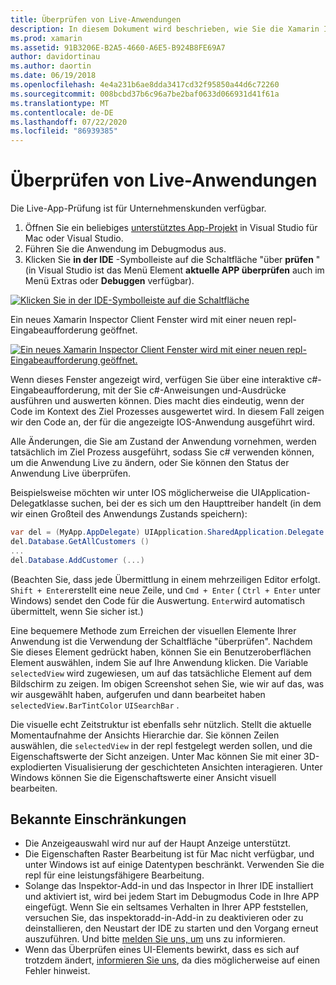 ```yaml
---
title: Überprüfen von Live-Anwendungen
description: In diesem Dokument wird beschrieben, wie Sie die Xamarin Inspector zum Überprüfen von Anwendungen verwenden. Außerdem werden die Einschränkungen des Xamarin Inspector Tools erläutert.
ms.prod: xamarin
ms.assetid: 91B3206E-B2A5-4660-A6E5-B924B8FE69A7
author: davidortinau
ms.author: daortin
ms.date: 06/19/2018
ms.openlocfilehash: 4e4a231b6ae8dda3417cd32f95850a44d6c72260
ms.sourcegitcommit: 008bcbd37b6c96a7be2baf0633d066931d41f61a
ms.translationtype: MT
ms.contentlocale: de-DE
ms.lasthandoff: 07/22/2020
ms.locfileid: "86939385"
---
```

# <a name="inspecting-live-applications"></a>Überprüfen von Live-Anwendungen

Die Live-App-Prüfung ist für Unternehmenskunden verfügbar.

1. Öffnen Sie ein beliebiges [unterstütztes App-Projekt](~/tools/inspector/install.md#supported-platforms) in Visual Studio für Mac oder Visual Studio.
1. Führen Sie die Anwendung im Debugmodus aus.
1. Klicken Sie **in der IDE** -Symbolleiste auf die Schaltfläche "über **prüfen** " (in Visual Studio ist das Menü Element **aktuelle APP überprüfen** auch im Menü Extras oder **Debuggen** verfügbar).

[![Klicken Sie in der IDE-Symbolleiste auf die Schaltfläche](inspect-images/mac-heres-the-button.png)](inspect-images/mac-heres-the-button.png#lightbox)

Ein neues Xamarin Inspector Client Fenster wird mit einer neuen repl-Eingabeaufforderung geöffnet.

[![Ein neues Xamarin Inspector Client Fenster wird mit einer neuen repl-Eingabeaufforderung geöffnet.](inspect-images/inspector-0.7.0-map-inspect-small.png)](inspect-images/inspector-0.7.0-map-inspect.png#lightbox)

Wenn dieses Fenster angezeigt wird, verfügen Sie über eine interaktive c#-Eingabeaufforderung, mit der Sie c#-Anweisungen und-Ausdrücke ausführen und auswerten können. Dies macht dies eindeutig, wenn der Code im Kontext des Ziel Prozesses ausgewertet wird. In diesem Fall zeigen wir den Code an, der für die angezeigte IOS-Anwendung ausgeführt wird.

Alle Änderungen, die Sie am Zustand der Anwendung vornehmen, werden tatsächlich im Ziel Prozess ausgeführt, sodass Sie c# verwenden können, um die Anwendung Live zu ändern, oder Sie können den Status der Anwendung Live überprüfen.

Beispielsweise möchten wir unter IOS möglicherweise die UIApplication-Delegatklasse suchen, bei der es sich um den Haupttreiber handelt (in dem wir einen Großteil des Anwendungs Zustands speichern):

```csharp
var del = (MyApp.AppDelegate) UIApplication.SharedApplication.Delegate
del.Database.GetAllCustomers ()
...
del.Database.AddCustomer (...)
```

(Beachten Sie, dass jede Übermittlung in einem mehrzeiligen Editor erfolgt. `Shift + Enter`erstellt eine neue Zeile, und `Cmd + Enter` ( `Ctrl + Enter` unter Windows) sendet den Code für die Auswertung. `Enter`wird automatisch übermittelt, wenn Sie sicher ist.)

Eine bequemere Methode zum Erreichen der visuellen Elemente Ihrer Anwendung ist die Verwendung der Schaltfläche "überprüfen". Nachdem Sie dieses Element gedrückt haben, können Sie ein Benutzeroberflächen Element auswählen, indem Sie auf Ihre Anwendung klicken. Die Variable `selectedView` wird zugewiesen, um auf das tatsächliche Element auf dem Bildschirm zu zeigen. Im obigen Screenshot sehen Sie, wie wir auf das, was wir ausgewählt haben, aufgerufen und dann bearbeitet haben `selectedView.BarTintColor` `UISearchBar` .

Die visuelle echt Zeitstruktur ist ebenfalls sehr nützlich. Stellt die aktuelle Momentaufnahme der Ansichts Hierarchie dar. Sie können Zeilen auswählen, die `selectedView` in der repl festgelegt werden sollen, und die Eigenschaftswerte der Sicht anzeigen. Unter Mac können Sie mit einer 3D-explodierten Visualisierung der geschichteten Ansichten interagieren. Unter Windows können Sie die Eigenschaftswerte einer Ansicht visuell bearbeiten.

## <a name="known-limitations"></a>Bekannte Einschränkungen

- Die Anzeigeauswahl wird nur auf der Haupt Anzeige unterstützt.
- Die Eigenschaften Raster Bearbeitung ist für Mac nicht verfügbar, und unter Windows ist auf einige Datentypen beschränkt. Verwenden Sie die repl für eine leistungsfähigere Bearbeitung.
- Solange das Inspektor-Add-in und das Inspector in Ihrer IDE installiert und aktiviert ist, wird bei jedem Start im Debugmodus Code in Ihre APP eingefügt. Wenn Sie ein seltsames Verhalten in Ihrer APP feststellen, versuchen Sie, das inspektoradd-in-Add-in zu deaktivieren oder zu deinstallieren, den Neustart der IDE zu starten und den Vorgang erneut auszuführen. Und bitte [melden Sie uns, um](~/tools/inspector/install.md#reporting-bugs) uns zu informieren.
- Wenn das Überprüfen eines UI-Elements bewirkt, dass es sich auf trotzdem ändert, [informieren Sie uns](~/tools/inspector/install.md#reporting-bugs), da dies möglicherweise auf einen Fehler hinweist.
